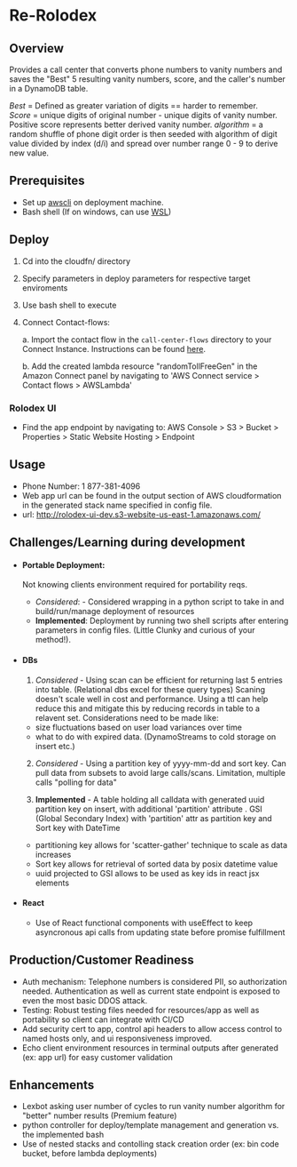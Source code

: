 # Re-Rolodex

## Overview

Provides a call center that converts phone numbers to vanity numbers and saves the "Best" 5
resulting vanity numbers, score, and the caller's number in a DynamoDB table.

_Best_ = Defined as greater variation of digits == harder to remember.  
 _Score_ = unique digits of original number - unique digits of vanity number. Positive score represents better derived vanity number.
_algorithm_ = a random shuffle of phone digit order is then seeded with algorithm of digit value divided by index (d/i) and spread over number range 0 - 9 to derive new value.

## Prerequisites

- Set up [awscli](https://docs.aws.amazon.com/cli/latest/userguide/cli-chap-install.html) on deployment machine.
- Bash shell (If on windows, can use [WSL](https://docs.microsoft.com/en-us/windows/wsl/install-win10))

## Deploy 

1. Cd into the cloudfn/ directory

1. Specify parameters in deploy parameters for respective target enviroments

2. Use bash shell to execute

3. Connect Contact-flows:

   a. Import the contact flow in the `call-center-flows` directory to your Connect Instance.
   Instructions can be found [here](https://docs.aws.amazon.com/connect/latest/adminguide/contact-flow-import-export.html).

   b. Add the created lambda resource "randomTollFreeGen" in the Amazon Connect panel by navigating to 'AWS Connect service > Contact flows > AWSLambda'

### Rolodex UI

- Find the app endpoint by navigating to: AWS Console > S3 > Bucket > Properties > Static Website Hosting > Endpoint

## Usage

- Phone Number: 1 877-381-4096
- Web app url can be found in the output section of AWS cloudformation in the generated stack name specified in config file.
- url: http://rolodex-ui-dev.s3-website-us-east-1.amazonaws.com/

## Challenges/Learning during development

- #### Portable Deployment:

  Not knowing clients environment required for portability reqs.

  - _Considered_: - Considered wrapping in a python script to take in and build/run/manage deployment of resources
  - **Implemented**: Deployment by running two shell scripts after entering parameters in config files. (Little Clunky and curious of your method!).

- #### DBs

  1. _Considered_ - Using scan can be efficient for returning last 5 entries into table. (Relational dbs excel for these query types) Scaning doesn't scale well in cost and performance. Using a ttl can help reduce this and mitigate this by reducing records in table to a relavent set. Considerations need to be made like:

  - size fluctuations based on user load variances over time
  - what to do with expired data. (DynamoStreams to cold storage on insert etc.)

  2. _Considered_ - Using a partition key of yyyy-mm-dd and sort key. Can pull data from subsets to avoid large calls/scans. Limitation, multiple calls "polling for data"

  3. **Implemented** - A table holding all calldata with generated uuid partition key on insert, with additional 'partition' attribute . GSI (Global Secondary Index) with 'partition' attr as partition key and Sort key with DateTime

  - partitioning key allows for 'scatter-gather' technique to scale as data increases
  - Sort key allows for retrieval of sorted data by posix datetime value
  - uuid projected to GSI allows to be used as key ids in react jsx elements

- #### React

  - Use of React functional components with useEffect to keep asyncronous api calls from updating state before promise fulfillment

## Production/Customer Readiness

- Auth mechanism: Telephone numbers is considered PII, so authorization needed. Authentication as well as current state endpoint is exposed to even the most basic DDOS attack.
- Testing: Robust testing files needed for resources/app as well as portability so client can integrate with CI/CD
- Add security cert to app, control api headers to allow access control to named hosts only, and ui responsiveness improved.
- Echo client environment resources in terminal outputs after generated (ex: app url) for easy customer validation

## Enhancements

- Lexbot asking user number of cycles to run vanity number algorithm for "better" number results (Premium feature)
- python controller for deploy/template management and generation vs. the implemented bash
- Use of nested stacks and contolling stack creation order (ex: bin code bucket, before lambda deployments)
